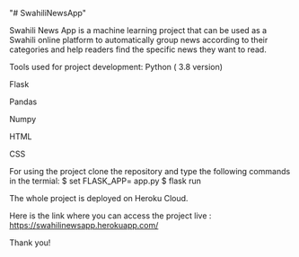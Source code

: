 

"# SwahiliNewsApp" 

Swahili News App is a machine learning project that can be used as a Swahili online platform to automatically group 
news according to their categories and help readers find the specific news they want to read.


Tools used for project development:
Python ( 3.8 version)

Flask

Pandas

Numpy

HTML

CSS


For using the project clone the repository and type the following commands in the termial:
$ set FLASK_APP= app.py
$ flask run

The whole project is deployed on Heroku Cloud.

Here is the link where you can access the project live : https://swahilinewsapp.herokuapp.com/

Thank you!